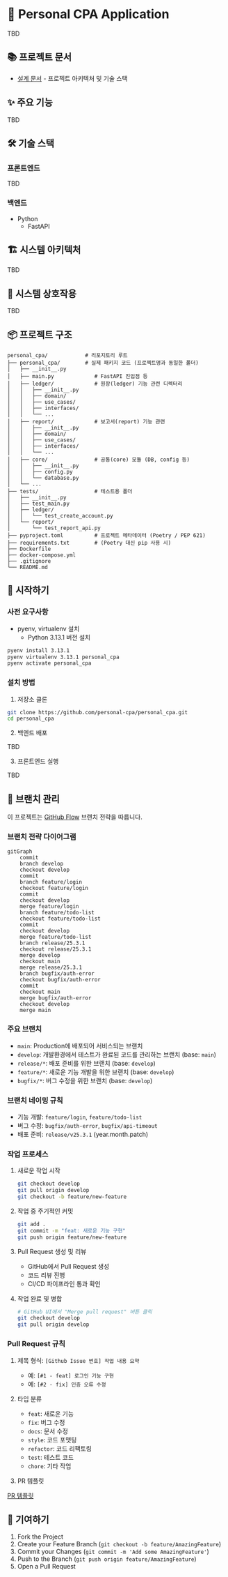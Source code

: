 # 🚀 Personal CPA Application

TBD

## 📚 프로젝트 문서

- [설계 문서](doc/design.md) - 프로젝트 아키텍처 및 기술 스택

## ✨ 주요 기능

TBD

## 🛠️ 기술 스택

### 프론트엔드

TBD

### 백엔드

- Python
    - FastAPI

## 🏗 시스템 아키텍처

TBD

## 🔄 시스템 상호작용

TBD

## 📦 프로젝트 구조

```
personal_cpa/            # 리포지토리 루트
├── personal_cpa/        # 실제 패키지 코드 (프로젝트명과 동일한 폴더)
│   ├── __init__.py
│   ├── main.py             # FastAPI 진입점 등
│   ├── ledger/             # 원장(ledger) 기능 관련 디렉터리
│   │   ├── __init__.py
│   │   ├── domain/
│   │   ├── use_cases/
│   │   ├── interfaces/
│   │   └── ...
│   ├── report/             # 보고서(report) 기능 관련
│   │   ├── __init__.py
│   │   ├── domain/
│   │   ├── use_cases/
│   │   ├── interfaces/
│   │   └── ...
│   ├── core/               # 공통(core) 모듈 (DB, config 등)
│   │   ├── __init__.py
│   │   ├── config.py
│   │   └── database.py
│   └── ...
├── tests/                  # 테스트용 폴더
│   ├── __init__.py
│   ├── test_main.py
│   ├── ledger/
│   │   └── test_create_account.py
│   └── report/
│       └── test_report_api.py
├── pyproject.toml          # 프로젝트 메타데이터 (Poetry / PEP 621)
├── requirements.txt        # (Poetry 대신 pip 사용 시)
├── Dockerfile
├── docker-compose.yml
├── .gitignore
└── README.md
```

## 🚀 시작하기

### 사전 요구사항

- pyenv, virtualenv 설치
    - Python 3.13.1 버전 설치

```bash
pyenv install 3.13.1
pyenv virtualenv 3.13.1 personal_cpa
pyenv activate personal_cpa
```

### 설치 방법

1. 저장소 클론
```bash
git clone https://github.com/personal-cpa/personal_cpa.git
cd personal_cpa
```

2. 백엔드 배포

TBD

3. 프론트엔드 실행

TBD

## 🌳 브랜치 관리

이 프로젝트는 [GitHub Flow](https://guides.github.com/introduction/flow/) 브랜치 전략을 따릅니다.

### 브랜치 전략 다이어그램

```mermaid
gitGraph
    commit
    branch develop
    checkout develop
    commit
    branch feature/login
    checkout feature/login
    commit
    checkout develop
    merge feature/login
    branch feature/todo-list
    checkout feature/todo-list
    commit
    checkout develop
    merge feature/todo-list
    branch release/25.3.1
    checkout release/25.3.1
    merge develop
    checkout main
    merge release/25.3.1
    branch bugfix/auth-error
    checkout bugfix/auth-error
    commit
    checkout main
    merge bugfix/auth-error
    checkout develop
    merge main
```

### 주요 브랜치
- `main`: Production에 배포되어 서비스되는 브랜치
- `develop`: 개발환경에서 테스트가 완료된 코드를 관리하는 브랜치 (base: `main`)
- `release/*`: 배포 준비를 위한 브랜치 (base: `develop`)
- `feature/*`: 새로운 기능 개발을 위한 브랜치 (base: `develop`)
- `bugfix/*`: 버그 수정을 위한 브랜치 (base: `develop`)

### 브랜치 네이밍 규칙
- 기능 개발: `feature/login`, `feature/todo-list`
- 버그 수정: `bugfix/auth-error`, `bugfix/api-timeout`
- 배포 준비: `release/v25.3.1` (year.month.patch)

### 작업 프로세스
1. 새로운 작업 시작
   ```bash
   git checkout develop
   git pull origin develop
   git checkout -b feature/new-feature
   ```

2. 작업 중 주기적인 커밋
   ```bash
   git add .
   git commit -m "feat: 새로운 기능 구현"
   git push origin feature/new-feature
   ```

3. Pull Request 생성 및 리뷰
   - GitHub에서 Pull Request 생성
   - 코드 리뷰 진행
   - CI/CD 파이프라인 통과 확인

4. 작업 완료 및 병합
   ```bash
   # GitHub UI에서 "Merge pull request" 버튼 클릭
   git checkout develop
   git pull origin develop
   ```

### Pull Request 규칙
1. 제목 형식: `[Github Issue 번호] 작업 내용 요약`
   - 예: `[#1 - feat] 로그인 기능 구현`
   - 예: `[#2 - fix] 인증 오류 수정`

2. 타입 분류
   - `feat`: 새로운 기능
   - `fix`: 버그 수정
   - `docs`: 문서 수정
   - `style`: 코드 포맷팅
   - `refactor`: 코드 리팩토링
   - `test`: 테스트 코드
   - `chore`: 기타 작업

3. PR 템플릿

[PR 템플릿](.github/ISSUE_TEMPLATE/feature.md)

## 🤝 기여하기

1. Fork the Project
2. Create your Feature Branch (`git checkout -b feature/AmazingFeature`)
3. Commit your Changes (`git commit -m 'Add some AmazingFeature'`)
4. Push to the Branch (`git push origin feature/AmazingFeature`)
5. Open a Pull Request
